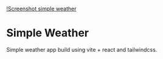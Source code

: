 [!Screenshot simple weather](https://i.ibb.co/f9RDzLd/Screenshot-20231031-151854.webp 'Screenshot')

# Simple Weather

Simple weather app build using vite + react and tailwindcss.
